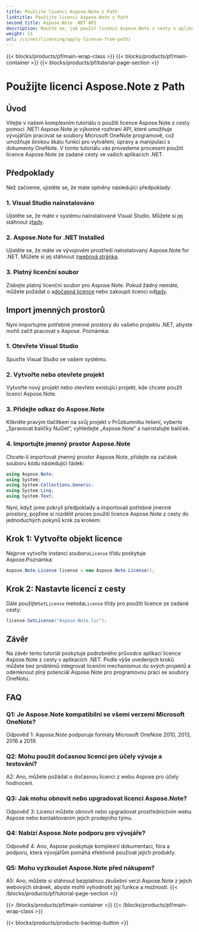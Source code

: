 ```yaml
---
title: Použijte licenci Aspose.Note z Path
linktitle: Použijte licenci Aspose.Note z Path
second_title: Aspose.Note .NET API
description: Naučte se, jak použít licenci Aspose.Note z cesty v aplikacích .NET. Odemkněte plný potenciál manipulace se soubory OneNote pomocí Aspose.Note.
weight: 11
url: /cs/net/licensing/apply-license-from-path/
---
```


{{< blocks/products/pf/main-wrap-class >}}
{{< blocks/products/pf/main-container >}}
{{< blocks/products/pf/tutorial-page-section >}}

# Použijte licenci Aspose.Note z Path

## Úvod

Vítejte v našem komplexním tutoriálu o použití licence Aspose.Note z cesty pomocí .NET! Aspose.Note je výkonné rozhraní API, které umožňuje vývojářům pracovat se soubory Microsoft OneNote programově, což umožňuje širokou škálu funkcí pro vytváření, úpravy a manipulaci s dokumenty OneNote. V tomto tutoriálu vás provedeme procesem použití licence Aspose.Note ze zadané cesty ve vašich aplikacích .NET.

## Předpoklady

Než začneme, ujistěte se, že máte splněny následující předpoklady:

### 1. Visual Studio nainstalováno

 Ujistěte se, že máte v systému nainstalované Visual Studio. Můžete si jej stáhnout z[tady](https://visualstudio.microsoft.com/downloads/).

### 2. Aspose.Note for .NET Installed

 Ujistěte se, že máte ve vývojovém prostředí nainstalovaný Aspose.Note for .NET. Můžete si jej stáhnout z[webová stránka](https://releases.aspose.com/note/net/).

### 3. Platný licenční soubor

 Získejte platný licenční soubor pro Aspose.Note. Pokud žádný nemáte, můžete požádat o a[dočasná licence](https://purchase.aspose.com/temporary-license/) nebo zakoupit licenci od[tady](https://purchase.aspose.com/buy).

## Import jmenných prostorů

Nyní importujme potřebné jmenné prostory do vašeho projektu .NET, abyste mohli začít pracovat s Aspose. Poznámka:

### 1. Otevřete Visual Studio

Spusťte Visual Studio ve vašem systému.

### 2. Vytvořte nebo otevřete projekt

Vytvořte nový projekt nebo otevřete existující projekt, kde chcete použít licenci Aspose.Note.

### 3. Přidejte odkaz do Aspose.Note

Klikněte pravým tlačítkem na svůj projekt v Průzkumníku řešení, vyberte „Spravovat balíčky NuGet“, vyhledejte „Aspose.Note“ a nainstalujte balíček.

### 4. Importujte jmenný prostor Aspose.Note

Chcete-li importovat jmenný prostor Aspose.Note, přidejte na začátek souboru kódu následující řádek:

```csharp
using Aspose.Note;
using System;
using System.Collections.Generic;
using System.Linq;
using System.Text;
```

Nyní, když jsme pokryli předpoklady a importovali potřebné jmenné prostory, pojďme si rozdělit proces použití licence Aspose.Note z cesty do jednoduchých pokynů krok za krokem:

## Krok 1: Vytvořte objekt licence

 Nejprve vytvořte instanci souboru`License` třídu poskytuje Aspose.Poznámka:

```csharp
Aspose.Note.License license = new Aspose.Note.License();
```

## Krok 2: Nastavte licenci z cesty

Dále použijte`SetLicense` metoda`License` třídy pro použití licence ze zadané cesty:

```csharp
license.SetLicense("Aspose.Note.lic");
```

## Závěr

Na závěr tento tutoriál poskytuje podrobného průvodce aplikací licence Aspose.Note z cesty v aplikacích .NET. Podle výše uvedených kroků můžete bez problémů integrovat licenční mechanismus do svých projektů a odemknout plný potenciál Aspose.Note pro programovou práci se soubory OneNotu.

## FAQ

### Q1: Je Aspose.Note kompatibilní se všemi verzemi Microsoft OneNote?

Odpověď 1: Aspose.Note podporuje formáty Microsoft OneNote 2010, 2013, 2016 a 2019.

### Q2: Mohu použít dočasnou licenci pro účely vývoje a testování?

A2: Ano, můžete požádat o dočasnou licenci z webu Aspose pro účely hodnocení.

### Q3: Jak mohu obnovit nebo upgradovat licenci Aspose.Note?

Odpověď 3: Licenci můžete obnovit nebo upgradovat prostřednictvím webu Aspose nebo kontaktováním jejich prodejního týmu.

### Q4: Nabízí Aspose.Note podporu pro vývojáře?

Odpověď 4: Ano, Aspose poskytuje komplexní dokumentaci, fóra a podporu, která vývojářům pomáhá efektivně používat jejich produkty.

### Q5: Mohu vyzkoušet Aspose.Note před nákupem?

A5: Ano, můžete si stáhnout bezplatnou zkušební verzi Aspose.Note z jejich webových stránek, abyste mohli vyhodnotit její funkce a možnosti.
{{< /blocks/products/pf/tutorial-page-section >}}

{{< /blocks/products/pf/main-container >}}
{{< /blocks/products/pf/main-wrap-class >}}

{{< blocks/products/products-backtop-button >}}

